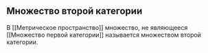 ## Множество второй категории
В [[Метрическое пространство]] множество, не являющееся [[Множество первой категории]] называется множеством второй категории.